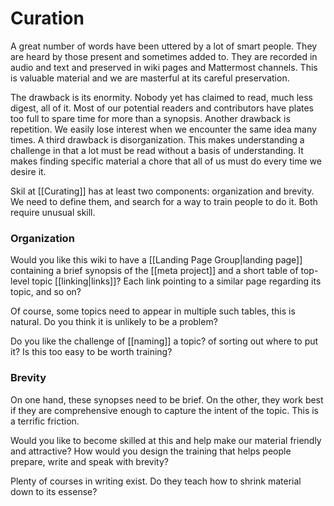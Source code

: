 # Curation

A great number of words have been uttered by a lot of smart people. They are heard by those present and sometimes added to. They are recorded in audio and text and preserved in wiki pages and Mattermost channels. This is valuable material and we are masterful at its careful preservation.

The drawback is its enormity. Nobody yet has claimed to read, much less digest, all of it. Most of our potential readers and contributors have plates too full to spare time for more than a synopsis. Another drawback is repetition. We easily lose interest when we encounter the same idea many times. A third drawback is disorganization. This makes understanding a challenge in that a lot must be read without a basis of understanding. It makes finding specific material a chore that all of us must do every time we desire it.

Skil at [[Curating]] has at least two components: organization and brevity. We need to define them, and search for a way to train people to do it. Both require unusual skill.

### Organization

Would you like this wiki to have a [[Landing Page Group|landing page]] containing a brief synopsis of the [[meta project]] and a short table of top-level topic [[linking|links]]? Each link pointing to a similar page regarding its topic, and so on?

Of course, some topics need to appear in multiple such tables, this is natural. Do you think it is unlikely to be a problem?

Do you like the challenge of [[naming]] a topic? of sorting out where to put it? Is this too easy to be worth training?

### Brevity

On one hand, these synopses need to be brief. On the other, they work best if they are comprehensive enough to capture the intent of the topic. This is a terrific friction.

Would you like to become skilled at this and help make our material friendly and attractive? How would you design the training that helps people prepare, write and speak with brevity?

Plenty of courses in writing exist. Do they teach how to shrink material down to its essense?